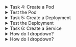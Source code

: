 <details>
<summary>Task 4: Create a Pod</summary>
<br>

In this step, we’ll create a pod in the pods.yaml file. This file is found in the root of the usercode directory. The YAML file should contain:

    Pod name: kubernetes-pod
    labels: project:kubernetes-project
    port: 31111

Now, we’ll deploy the Pod and ensure that it’s running.

> kubectl run kubernetes-pod --port 31111 --image rupeshpanwar/dotnetapp --dry-run=client -o yaml
```
apiVersion: v1
kind: Pod
metadata:
  labels:
    project: kubernetes-project
  name: kubernetes-pod
spec:
  containers:
  - image: rupeshpanwar/dotnetapp
    name: kubernetes-pod
    ports:
    - containerPort: 31111
```

<img width="997" alt="image" src="https://user-images.githubusercontent.com/75510135/167156660-b6c68739-6972-443c-9655-25a33c40536d.png">

    > kubectl -f pods.yaml create
    > kubectl get pods
    
<img width="697" alt="image" src="https://user-images.githubusercontent.com/75510135/167156984-c2517d2f-0e45-4b36-b613-ac445fe92ced.png">

    
</details>

<details>
<summary>Test the Pod</summary>
<br>

    Here we will test the creation of the pod. The test can be run by running the following command in the terminal:

    > ./test_1

Here are the expected outputs:

    Passed: If the pod is running.
    No resources found in default namespace. Failed: If the pod is not found.
    Status of the pod: If the pod is not in any of the above states.

<img width="411" alt="image" src="https://user-images.githubusercontent.com/75510135/167158317-3a222456-e8de-4fd7-ad25-fe05ed5335b9.png">

    
</details>

<details>
<summary>Task 5: Create a Deployment</summary>
<br>

    In this step, we’ll create a Deployment. We can do that in the deployment.yaml file. Our Deployment file should contain:

    Deployment name: kubernetes-deployment
    labels: kubernetes-project
    replicas: 2
    spec.selector.matchLabels project: kubernetes-project
    spec.template.metadata.labels project: kubernetes-project
    port: 31111

Now, we’ll create this Deployment.
    > kubectl create deployment kubernetes-deployment --replicas 2 --image rupeshpanwar/dotnetapp --dry-run=client -o yaml > deployment.yaml
    
    ```
    apiVersion: apps/v1
kind: Deployment
metadata:
  name: kubernetes-deployment
spec:
  replicas: 2
  selector:
    matchLabels:
      project: kubernetes-project
  template:
    metadata:
      labels:
        project: kubernetes-project
    spec:
      containers:
      - imagePullPolicy: Always
        name: kubernetes-pod
        image: rupeshpanwar/dotnetapp
        ports:
        -  containerPort: 31111
    ```
    >  kubectl -f deployment.yaml create
    >  kubectl get deployment
    >  kubectl get pods
    
    <img width="629" alt="image" src="https://user-images.githubusercontent.com/75510135/167161102-1a6f4f93-b097-4641-aa08-bab64c6cb4fb.png">

    
</details>

<details>
<summary>Test the Deployment</summary>
<br>

    Here we will test the creation of the pod. The time can be run by running the following commands in the terminal:

 > ./test_2

Here are the expected outputs:

    Passed: If the deployment is running.
    No resources found in default namespace. Failed: If the deployment is not found.
    Waiting: If the deployment is in the creation process.

<img width="462" alt="image" src="https://user-images.githubusercontent.com/75510135/167161346-649e5b6d-ece2-4b02-82da-952f5a8e2594.png">

    
</details>

<details>
<summary>Task 6: Create a Service</summary>
<br>

    In this step, we’ll create a Service. We can do that in the service.yaml file.

Our Service object should contain:

    Service name: kubernetes-svc
    protocol: TCP
    spec.selector.project: kubernetes-project
    spec.type: NodePort
    Port: 31111
    targetPort: 3000
    nodePort: 31111

Now, we’ll create the Service. We’ll need to reload the browser to view the output.

    
</details>

<details>
<summary>How do I dropdown?</summary>
<br>
This is how you dropdown.
</details>

<details>
<summary>How do I dropdown?</summary>
<br>
This is how you dropdown.
</details>

